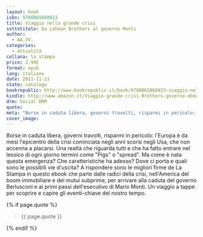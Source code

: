 ```yaml
---
layout: book
isbn: 9788865860823
title: Viaggio nella grande crisi
sottotitolo: Da Lehman Brothers al governo Monti
author:
  - AA.VV.
categories:
  - attualità
collana: la_stampa
price: 2.99€
format: epub
lang: italiano
date: 2011-11-21
state: catalogo
bookrepublic: http://www.bookrepublic.it/book/9788865860823-viaggio-nella-grande-crisi-da-lehman-brothers-al-governo-monti/
kindle: http://www.amazon.it/Viaggio-grande-crisi-Brothers-governo-ebook/dp/B00AQQDXNE/
drm: Social DRM
quote: 
meta: "Borse in caduta libera, governi travolti, risparmi in pericolo: l'Europa è da mesi l'epicentro della crisi cominciata negli anni scorsi negli Usa, che non accenna a placarsi. Una realtà che riguarda tutti e che ha fatto entrare nel lessico di ogni giorno termini come "Pigs" o "spread". Ma come è nata questa emergenza?"
cover_image:
---
```

Borse in caduta libera, governi travolti, risparmi in pericolo: l'Europa è da mesi l'epicentro della crisi cominciata negli anni scorsi negli Usa, che non accenna a placarsi. Una realtà che riguarda tutti e che ha fatto entrare nel lessico di ogni giorno termini come "Pigs" o "spread". Ma come è nata questa emergenza? Che caratteristiche ha adesso? Dove ci porta e quali sono le possibili vie d'uscita? A rispondere sono le migliori firme de La Stampa in questo ebook che parte dalle radici della crisi, nell'America del boom immobiliare e dei mutui subprime, per arrivare alla caduta del governo Berlusconi e ai primi passi dell'esecutivo di Mario Monti. Un viaggio a tappe per scoprire e capire gli eventi-chiave del nostro tempo.

{% if page.quote %}
<blockquote>
    {{ page.quote }}
</blockquote>
{% endif %}